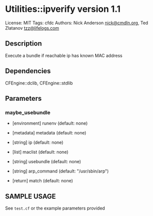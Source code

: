 # Utilities::ipverify version 1.1

License: MIT
Tags: cfdc
Authors: Nick Anderson <nick@cmdln.org>, Ted Zlatanov <tzz@lifelogs.com>

## Description
Execute a bundle if reachable ip has known MAC address

## Dependencies
CFEngine::dclib, CFEngine::stdlib

## Parameters
### maybe_usebundle
* [environment] runenv (default: none)

* [metadata] metadata (default: none)

* [string] ip (default: none)

* [list] maclist (default: none)

* [string] usebundle (default: none)

* [string] arp_command (default: "/usr/sbin/arp")

* [return] match (default: none)


## SAMPLE USAGE
See `test.cf` or the example parameters provided

